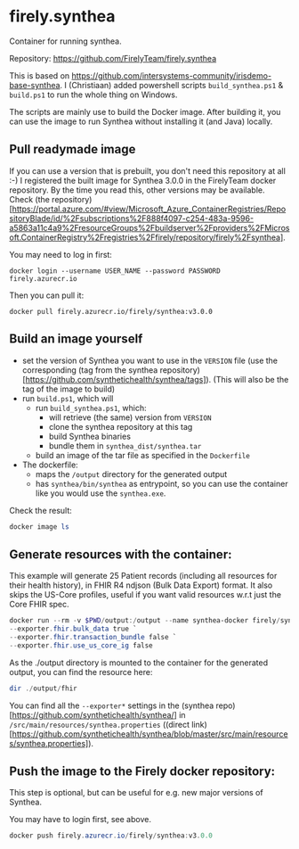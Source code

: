 # firely.synthea

Container for running synthea.

Repository: https://github.com/FirelyTeam/firely.synthea

This is based on https://github.com/intersystems-community/irisdemo-base-synthea.
I (Christiaan) added powershell scripts `build_synthea.ps1` & `build.ps1` to run the whole thing on Windows.

The scripts are mainly use to build the Docker image.
After building it, you can use the image to run Synthea without installing it (and Java) locally.

## Pull readymade image

If you can use a version that is prebuilt, you don't need this repository at all :-) 
I  registered the built image for Synthea 3.0.0 in the FirelyTeam docker repository.
By the time you read this, other versions may be available. Check (the repository)[https://portal.azure.com/#view/Microsoft_Azure_ContainerRegistries/RepositoryBlade/id/%2Fsubscriptions%2F888f4097-c254-483a-9596-a5863a11c4a9%2FresourceGroups%2Fbuildserver%2Fproviders%2FMicrosoft.ContainerRegistry%2Fregistries%2Ffirely/repository/firely%2Fsynthea].

You may need to log in first:
```
docker login --username USER_NAME --password PASSWORD firely.azurecr.io
```

Then you can pull it:
```
docker pull firely.azurecr.io/firely/synthea:v3.0.0
```

## Build an image yourself

- set the version of Synthea you want to use in the `VERSION` file (use the corresponding (tag from the synthea repository)[https://github.com/synthetichealth/synthea/tags]). 
(This will also be the tag of the image to build)
- run `build.ps1`, which will
	- run `build_synthea.ps1`, which:
		- will retrieve (the same) version from `VERSION`
		- clone the synthea repository at this tag
		- build Synthea binaries
		- bundle them in `synthea_dist/synthea.tar`
	- build an image of the tar file as specified in the `Dockerfile`
- The dockerfile:
	- maps the `/output` directory for the generated output
	- has `synthea/bin/synthea` as entrypoint, so you can use the container like you would use the `synthea.exe`.

Check the result:

```powershell
docker image ls
```

## Generate resources with the container:

This example will generate 25 Patient records (including all resources for their health history), in FHIR R4 ndjson (Bulk Data Export) format. It also skips the US-Core profiles, useful if you want valid resources w.r.t just the Core FHIR spec.

```powershell
docker run --rm -v $PWD/output:/output --name synthea-docker firely/synthea:v3.0.0 -p 25 `
--exporter.fhir.bulk_data true `
--exporter.fhir.transaction_bundle false `
--exporter.fhir.use_us_core_ig false
```

As the ./output directory is mounted to the container for the generated output, you can find the resource here:
```powershell
dir ./output/fhir
```

You can find all the `--exporter*` settings in the (synthea repo)[https://github.com/synthetichealth/synthea/] in `/src/main/resources/synthea.properties` ((direct link)[https://github.com/synthetichealth/synthea/blob/master/src/main/resources/synthea.properties]).

## Push the image to the Firely docker repository:

This step is optional, but can be useful for e.g. new major versions of Synthea.

You may have to login first, see above.

```powershell
docker push firely.azurecr.io/firely/synthea:v3.0.0
```
